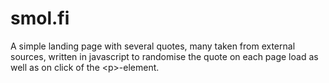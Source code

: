 # smol.fi
A simple landing page with several quotes, many taken from external sources, written in javascript to randomise the quote on each page load as well as on click of the \<p\>-element.
